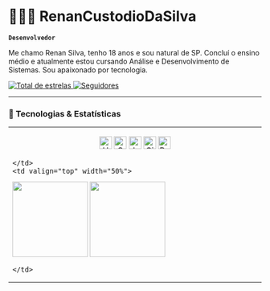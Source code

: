 # 👨🏻‍💻 RenanCustodioDaSilva

**`Desenvolvedor`**

Me chamo Renan Silva, tenho 18 anos e sou natural de SP. Concluí o ensino médio e atualmente estou cursando Análise e Desenvolvimento de Sistemas. Sou apaixonado por tecnologia.

<p align="left">
  <a href="https://github.com/RenanCustodioDaSilva?tab=repositories&sort=stargazers">
    <img alt="Total de estrelas" title="Total de estrelas GitHub" src="https://custom-icon-badges.demolab.com/github/stars/RenanCustodioDaSilva?color=55960c&style=for-the-badge&labelColor=488207&logo=star&label=Estrelas"/>
  </a>
  <a href="https://github.com/RenanCustodioDaSilva?tab=followers">
    <img alt="Seguidores" title="Me siga no GitHub" src="https://custom-icon-badges.demolab.com/github/followers/RenanCustodioDaSilva?color=236ad3&labelColor=1155ba&style=for-the-badge&logo=github&label=Seguidores&logoColor=white"/>
  </a>
</p>

---

### 🚀 Tecnologias & Estatísticas

<table align="center">
  <tr>
    <td valign="top" width="50%">
      
  <p align="center">
    <img title="HTML" alt="HTML" height="25" src="https://cdn.jsdelivr.net/gh/devicons/devicon@latest/icons/html5/html5-original.svg"/>
    <img title="CSS" alt="CSS" height="25" src="https://cdn.jsdelivr.net/gh/devicons/devicon@latest/icons/css3/css3-original.svg"/>
    <img title="JavaScript" alt="JavaScript" height="25" src="https://cdn.jsdelivr.net/gh/devicons/devicon@latest/icons/javascript/javascript-original.svg"/>
    <img title="Git" alt="Git" height="25" src="https://cdn.jsdelivr.net/gh/devicons/devicon@latest/icons/git/git-original.svg"/>
    <img title="Python" alt="Python" height="25" src="https://cdn.jsdelivr.net/gh/devicons/devicon@latest/icons/python/python-original.svg"/>
  </p>

    </td>
    <td valign="top" width="50%">

  <img height="150em" src="https://github-readme-stats.vercel.app/api?username=RenanCustodioDaSilva&show_icons=true&theme=tokyonight&include_all_commits=true&locale=pt-br"/>
  <img height="150em" src="https://github-readme-stats.vercel.app/api/top-langs/?username=RenanCustodioDaSilva&theme=tokyonight&layout=compact&custom_title=Tecnologias&langs_count=6"/>

    </td>
  </tr>
</table>